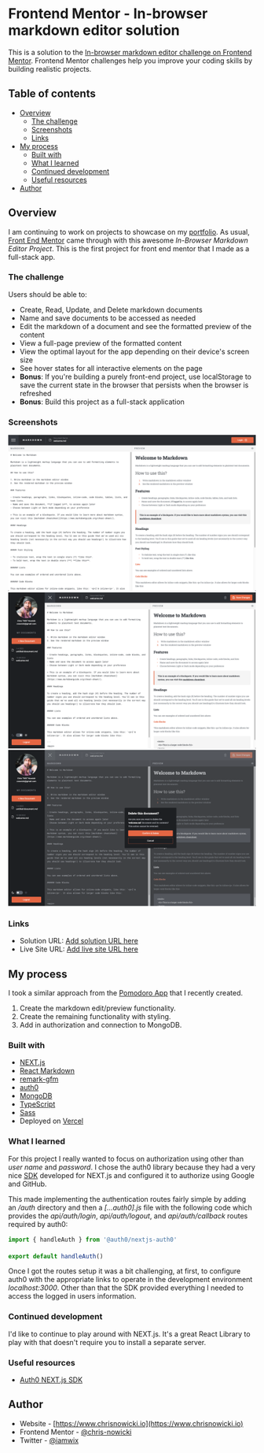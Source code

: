 # Frontend Mentor - In-browser markdown editor solution

This is a solution to the [In-browser markdown editor challenge on Frontend Mentor](https://www.frontendmentor.io/challenges/inbrowser-markdown-editor-r16TrrQX9). Frontend Mentor challenges help you improve your coding skills by building realistic projects.

## Table of contents

-   [Overview](#overview)
    -   [The challenge](#the-challenge)
    -   [Screenshots](#screenshots)
    -   [Links](#links)
-   [My process](#my-process)
    -   [Built with](#built-with)
    -   [What I learned](#what-i-learned)
    -   [Continued development](#continued-development)
    -   [Useful resources](#useful-resources)
-   [Author](#author)

## Overview

I am continuing to work on projects to showcase on my [portfolio](https://www.chrisnowicki.io). As usual, [Front End Mentor](https://frontendmentor.io) came through with this awesome _In-Browser Markdown Editor Project_. This is the first project for front end mentor that I made as a full-stack app.

### The challenge

Users should be able to:

-   Create, Read, Update, and Delete markdown documents
-   Name and save documents to be accessed as needed
-   Edit the markdown of a document and see the formatted preview of the content
-   View a full-page preview of the formatted content
-   View the optimal layout for the app depending on their device's screen size
-   See hover states for all interactive elements on the page
-   **Bonus**: If you're building a purely front-end project, use localStorage to save the current state in the browser that persists when the browser is refreshed
-   **Bonus**: Build this project as a full-stack application

### Screenshots

![](./screenshot-1.png)
![](./screenshot-2.png)
![](./screenshot-3.png)

### Links

-   Solution URL: [Add solution URL here](https://your-solution-url.com)
-   Live Site URL: [Add live site URL here](https://your-live-site-url.com)

## My process

I took a similar approach from the [Pomodoro App](https://github.com/chris-nowicki/pomodoro-app) that I recently created.

1. Create the markdown edit/preview functionality.
2. Create the remaining functionality with styling.
3. Add in authorization and connection to MongoDB.

### Built with

-   [NEXT.js](https://nextjs.org/)
-   [React Markdown](https://github.com/remarkjs/react-markdown)
-   [remark-gfm](https://github.com/remarkjs/remark-gfm)
-   [auth0](https://auth0.com/)
-   [MongoDB](https://www.mongodb.com/)
-   [TypeScript](https://www.typescriptlang.org/)
-   [Sass](https://sass-lang.com/)
-   Deployed on [Vercel](https://www.vercel.com)

### What I learned

For this project I really wanted to focus on authorization using other than _user name_ and _password_. I chose the auth0 library because they had a very nice [SDK](https://auth0.com/docs/quickstart/webapp/nextjs/01-login) developed for NEXT.js and configured it to authorize using Google and GitHub.

This made implementing the authentication routes fairly simple by adding an _/auth_ directory and then a _[...auth0].js_ file with the following code which provides the _api/auth/login_, _api/auth/logout_, and _api/auth/callback_ routes required by auth0:

```javascript
import { handleAuth } from '@auth0/nextjs-auth0'

export default handleAuth()
```

Once I got the routes setup it was a bit challenging, at first, to configure auth0 with the appropriate links to operate in the development environment _localhost:3000_. Other than that the SDK provided everything I needed to access the logged in users information.

### Continued development

I'd like to continue to play around with NEXT.js. It's a great React Library to play with that doesn't require you to install a separate server.

### Useful resources

-   [Auth0 NEXT.js SDK](https://auth0.com/docs/quickstart/webapp/nextjs/01-log)

## Author

-   Website - [https://www.chrisnowicki.io](https://www.chrisnowicki.io)
-   Frontend Mentor - [@chris-nowicki](https://www.frontendmentor.io/profile/chris-nowicki)
-   Twitter - [@iamwix](https://www.twitter.com/iamwix)
